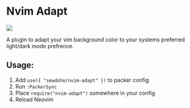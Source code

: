 # Nvim Adapt

![](https://github.com/Sewdohe/Nvim-Adapt/blob/main/nvim-adapt-1.0.gif)

A plugin to adapt your vim background color to your systems preferred light/dark mode prefrence.

## Usage:

1. Add ```use({ "sewdohe/nvim-adapt" })``` to packer config
2. Run ```:PackerSync```
3. Place ```require("nvim-adapt")``` somewhere in your config
4. Reload Neovim
